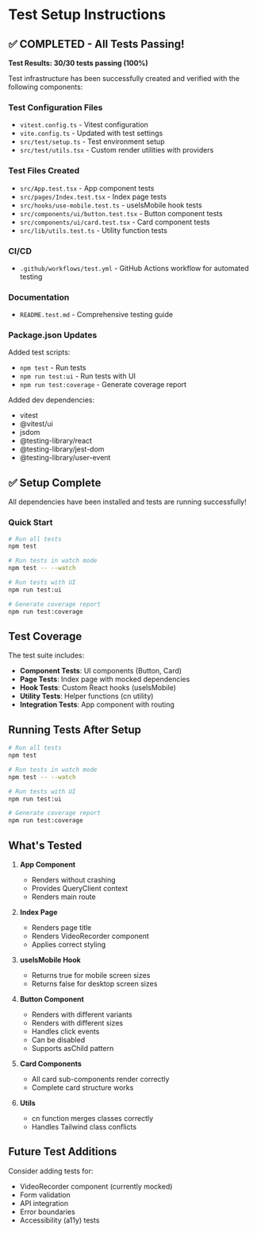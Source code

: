 # Test Setup Instructions

## ✅ COMPLETED - All Tests Passing!

**Test Results: 30/30 tests passing (100%)**

Test infrastructure has been successfully created and verified with the following components:

### Test Configuration Files
- `vitest.config.ts` - Vitest configuration
- `vite.config.ts` - Updated with test settings
- `src/test/setup.ts` - Test environment setup
- `src/test/utils.tsx` - Custom render utilities with providers

### Test Files Created
- `src/App.test.tsx` - App component tests
- `src/pages/Index.test.tsx` - Index page tests
- `src/hooks/use-mobile.test.ts` - useIsMobile hook tests
- `src/components/ui/button.test.tsx` - Button component tests
- `src/components/ui/card.test.tsx` - Card component tests
- `src/lib/utils.test.ts` - Utility function tests

### CI/CD
- `.github/workflows/test.yml` - GitHub Actions workflow for automated testing

### Documentation
- `README.test.md` - Comprehensive testing guide

### Package.json Updates
Added test scripts:
- `npm test` - Run tests
- `npm run test:ui` - Run tests with UI
- `npm run test:coverage` - Generate coverage report

Added dev dependencies:
- vitest
- @vitest/ui
- jsdom
- @testing-library/react
- @testing-library/jest-dom
- @testing-library/user-event

## ✅ Setup Complete

All dependencies have been installed and tests are running successfully!

### Quick Start
```bash
# Run all tests
npm test

# Run tests in watch mode
npm test -- --watch

# Run tests with UI
npm run test:ui

# Generate coverage report
npm run test:coverage
```

## Test Coverage

The test suite includes:
- **Component Tests**: UI components (Button, Card)
- **Page Tests**: Index page with mocked dependencies
- **Hook Tests**: Custom React hooks (useIsMobile)
- **Utility Tests**: Helper functions (cn utility)
- **Integration Tests**: App component with routing

## Running Tests After Setup

```bash
# Run all tests
npm test

# Run tests in watch mode
npm test -- --watch

# Run tests with UI
npm run test:ui

# Generate coverage report
npm run test:coverage
```

## What's Tested

1. **App Component**
   - Renders without crashing
   - Provides QueryClient context
   - Renders main route

2. **Index Page**
   - Renders page title
   - Renders VideoRecorder component
   - Applies correct styling

3. **useIsMobile Hook**
   - Returns true for mobile screen sizes
   - Returns false for desktop screen sizes

4. **Button Component**
   - Renders with different variants
   - Renders with different sizes
   - Handles click events
   - Can be disabled
   - Supports asChild pattern

5. **Card Components**
   - All card sub-components render correctly
   - Complete card structure works

6. **Utils**
   - cn function merges classes correctly
   - Handles Tailwind class conflicts

## Future Test Additions

Consider adding tests for:
- VideoRecorder component (currently mocked)
- Form validation
- API integration
- Error boundaries
- Accessibility (a11y) tests
